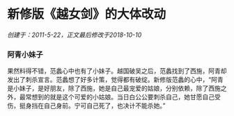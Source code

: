 # 新修版《越女剑》的大体改动
_创建于：2011-5-22，正文最后修改于2018-10-10_

### 阿青小妹子
果然料得不错，范蠡心中也有了小妹子。越国破吴之后，范蠡找到了西施，阿青却发出了刺杀宣言。范蠡想了好多计策，觉得都有破绽。新修版范蠡的心中，“阿青是小妹子，是好朋友，除了西施，她是自己最宠爱的姑娘，分别依赖，除了西施之外，最常想到的就是这个可爱的小姑娘。当日白公公要刺杀自己，她甘愿自己受伤，挺身挡在自己身前。宁可自己死了，也决计不能杀她。”
